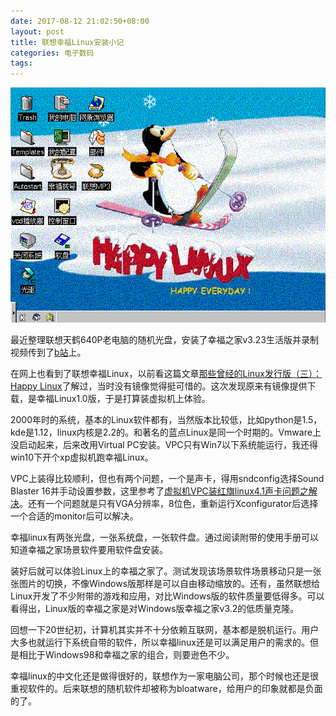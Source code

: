 ```yaml
---
date: 2017-08-12 21:02:50+08:00
layout: post
title: 联想幸福Linux安装小记
categories: 电子数码
tags: 
---
```


![](https://github.com/xulihang/xulihang.github.io/raw/master/album/happylinux.png)

最近整理联想天鹤640P老电脑的随机光盘，安装了幸福之家v3.23生活版并录制视频传到了[b站](https://www.bilibili.com/video/av13241747/)上。

在网上也看到了联想幸福Linux，以前看这篇文章[那些曾经的Linux发行版（三）：Happy Linux](http://www.linuxfans.org/archives/3222)了解过，当时没有镜像觉得挺可惜的。这次发现原来有镜像提供下载，是幸福Linux1.0版，于是打算装虚拟机上体验。

2000年时的系统，基本的Linux软件都有，当然版本比较低，比如python是1.5，kde是1.12，linux内核是2.2的。和著名的蓝点Linux是同一个时期的。Vmware上没启动起来，后来改用Virtual PC安装。VPC只有Win7以下系统能运行，我还得win10下开个xp虚拟机跑幸福Linux。

VPC上装得比较顺利，但也有两个问题，一个是声卡，得用sndconfig选择Sound Blaster 16并手动设置参数，这里参考了[虚拟机VPC装红旗linux4.1声卡问题之解决](http://www.qqread.com/sys-soft/a211036.html)。还有一个问题就是只有VGA分辨率，8位色，重新运行Xconfigurator后选择一个合适的monitor后可以解决。

幸福linux有两张光盘，一张系统盘，一张软件盘。通过阅读附带的使用手册可以知道幸福之家场景软件要用软件盘安装。

装好后就可以体验Linux上的幸福之家了。测试发现该场景软件场景移动只是一张张图片的切换，不像Windows版那样是可以自由移动缩放的。还有，虽然联想给Linux开发了不少附带的游戏和应用，对比Windows版的软件质量要低得多。可以看得出，Linux版的幸福之家是对Windows版幸福之家v3.2的低质量克隆。

回想一下20世纪初，计算机其实并不十分依赖互联网，基本都是脱机运行。用户大多也就运行下系统自带的软件，所以幸福linux还是可以满足用户的需求的。但是相比于Windows98和幸福之家的组合，则要逊色不少。

幸福linux的中文化还是做得很好的，联想作为一家电脑公司，那个时候也还是很重视软件的。后来联想的随机软件却被称为bloatware，给用户的印象就都是负面的了。